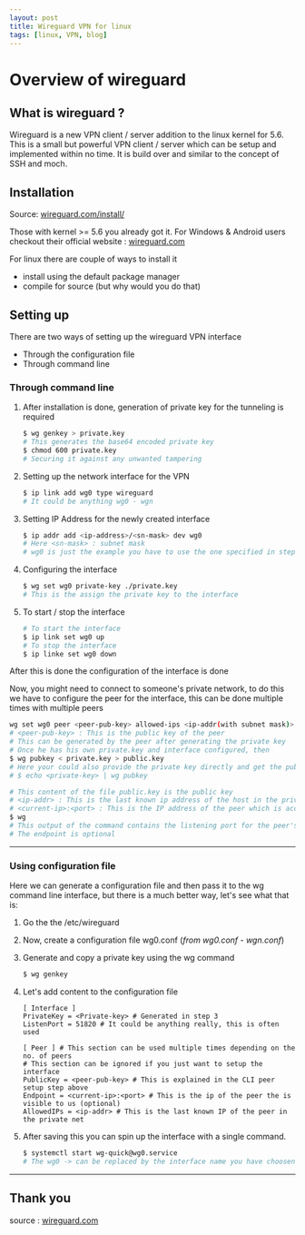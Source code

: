 ```yaml
---
layout: post
title: Wireguard VPN for linux
tags: [linux, VPN, blog]
---
```

# Overview of wireguard

## What is wireguard ?

Wireguard is a new VPN client / server addition to the linux kernel for 5.6. This is a small but powerful VPN client / server which can be setup and implemented within no time. It is build over and similar to the concept of SSH and moch.

## Installation

Source: [wireguard.com/install/](https://wireguard.com/install/)

Those with kernel >= 5.6 you already got it. For Windows & Android users checkout their official website : [wireguard.com](wireguard.com)

For linux there are couple of ways to install it

- install using the default package manager
- compile for source (but why would you do that)

## Setting up

There are two ways of setting up the wireguard VPN interface

- Through the configuration file
- Through command line

### Through command line

1. After installation is done, generation of private key for the tunneling is required

   ```bash
   $ wg genkey > private.key
   # This generates the base64 encoded private key
   $ chmod 600 private.key
   # Securing it against any unwanted tampering
   ```

2. Setting up the network interface for the VPN

   ```bash
   $ ip link add wg0 type wireguard
   # It could be anything wg0 - wgn
   ```

3. Setting IP Address for the newly created interface

   ```bash
   $ ip addr add <ip-address>/<sn-mask> dev wg0
   # Here <sn-mask> : subnet mask
   # wg0 is just the example you have to use the one specified in step 2
   ```

4. Configuring the interface

   ```bash
   $ wg set wg0 private-key ./private.key
   # This is the assign the private key to the interface
   ```

5. To start / stop the interface

   ```bash
   # To start the interface
   $ ip link set wg0 up
   # To stop the interface
   $ ip linke set wg0 down
   ```

After this is done the configuration of the interface is done

Now, you might need to connect to someone's private network, to do this we have to configure the peer for the interface, this can be done multiple times with multiple peers

```bash
wg set wg0 peer <peer-pub-key> allowed-ips <ip-addr(with subnet mask)> endpoint <current-ip>:<port>
# <peer-pub-key> : This is the public key of the peer
# This can be generated by the peer after generating the private key
# Once he has his own private.key and interface configured, then
$ wg pubkey < private.key > public.key
# Here your could also provide the private key directly and get the public key
# $ echo <private-key> | wg pubkey

# This content of the file public.key is the public key
# <ip-addr> : This is the last known ip address of the host in the private network with subnetmask
# <current-ip>:<port> : This is the IP address of the peer which is accessable to us, generally the port : 51820 but it could be anything to check what the port of the peer is ask him to :
$ wg
# This output of the command contains the listening port for the peer's interface
# The endpoint is optional
```
---
### Using configuration file

Here we can generate a configuration file and then pass it to the wg command line interface, but there is a much better way, let's see what that is:

1. Go the the /etc/wireguard

2. Now, create a configuration file wg0.conf (*from wg0.conf - wgn.conf*)

3. Generate and copy a private key using the wg command

   ```bash
   $ wg genkey
   ```

4. Let's add content to the configuration file

   ```properties
   [ Interface ]
   PrivateKey = <Private-key> # Generated in step 3
   ListenPort = 51820 # It could be anything really, this is often used
   
   [ Peer ] # This section can be used multiple times depending on the no. of peers
   # This section can be ignored if you just want to setup the interface
   PublicKey = <peer-pub-key> # This is explained in the CLI peer setup step above
   Endpoint = <current-ip>:<port> # This is the ip of the peer the is visible to us (optional)
   AllowedIPs = <ip-addr> # This is the last known IP of the peer in the private net
   ```

5. After saving this you can spin up the interface with a single command.

   ```bash
   $ systemctl start wg-quick@wg0.service
   # The wg0 -> can be replaced by the interface name you have choosen
   ```

---

## Thank you

source : [wireguard.com](wireguard.com)
